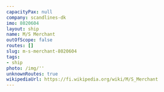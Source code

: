 ```yaml
---
capacityPax: null
company: scandlines-dk
imo: 8020604
layout: ship
name: M/S Merchant
outOfScope: false
routes: []
slug: m-s-merchant-8020604
tags:
- ship
photo: /img/''
unknownRoutes: true
wikipediaUrl: https://fi.wikipedia.org/wiki/M/S_Merchant
---
```

